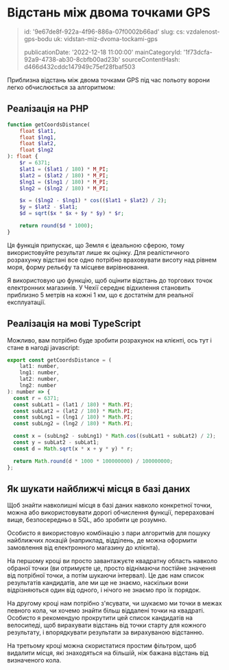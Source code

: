 Відстань між двома точками GPS
==============================

> id: '9e67de8f-922a-4f96-886a-07f0002b66ad'
> slug:
> 	cs: vzdalenost-gps-bodu
> 	uk: vidstan-miz-dvoma-tockami-gps
> 
> publicationDate: '2022-12-18 11:00:00'
> mainCategoryId: '1f73dcfa-92a9-4738-ab30-8cbfb00ad23b'
> sourceContentHash: d466d432cddc147949c75ef28fbaf503

Приблизна відстань між двома точками GPS під час польоту ворони легко обчислюється за алгоритмом:

Реалізація на PHP
------------------

```php
function getCoordsDistance(
	float $lat1,
	float $lng1,
	float $lat2,
	float $lng2
): float {
	$r = 6371;
	$lat1 = ($lat1 / 180) * M_PI;
	$lat2 = ($lat2 / 180) * M_PI;
	$lng1 = ($lng1 / 180) * M_PI;
	$lng2 = ($lng2 / 180) * M_PI;

	$x = ($lng2 - $lng1) * cos(($lat1 + $lat2) / 2);
	$y = $lat2 - $lat1;
	$d = sqrt($x * $x + $y * $y) * $r;

	return round($d * 1000);
}
```

Ця функція припускає, що Земля є ідеальною сферою, тому використовуйте результат лише як оцінку. Для реалістичного розрахунку відстані все одно потрібно враховувати висоту над рівнем моря, форму рельєфу та місцеве вирівнювання.

Я використовую цю функцію, щоб оцінити відстань до торгових точок електронних магазинів. У Чехії середнє відхилення становить приблизно 5 метрів на кожні 1 км, що є достатнім для реальної експлуатації.

Реалізація на мові TypeScript
--------------------------

Можливо, вам потрібно буде зробити розрахунок на клієнті, ось тут і стане в нагоді javascript:

```js
export const getCoordsDistance = (
    lat1: number,
    lng1: number,
    lat2: number,
    lng2: number
): number => {
  const r = 6371;
  const subLat1 = (lat1 / 180) * Math.PI;
  const subLat2 = (lat2 / 180) * Math.PI;
  const subLng1 = (lng1 / 180) * Math.PI;
  const subLng2 = (lng2 / 180) * Math.PI;

  const x = (subLng2 - subLng1) * Math.cos((subLat1 + subLat2) / 2);
  const y = subLat2 - subLat1;
  const d = Math.sqrt(x * x + y * y) * r;

  return Math.round(d * 1000 * 100000000) / 100000000;
};
```

Як шукати найближчі місця в базі даних
------------------------------------

Щоб знайти навколишні місця в базі даних навколо конкретної точки, можна або використовувати дорогі обчислення функції, перераховані вище, безпосередньо в SQL, або зробити це розумно.

Особисто я використовую комбінацію з пари алгоритмів для пошуку найближчих локацій (наприклад, відділень, де можна оформити замовлення від електронного магазину до клієнта).

На першому кроці ви просто завантажуєте квадратну область навколо обраної точки (ви отримуєте це, просто віднімаючи постійне значення від потрібної точки, а потім шукаючи інтервал). Це дає нам список результатів кандидатів, але ми ще не знаємо, наскільки вони відрізняються один від одного, і нічого не знаємо про їх порядок.

На другому кроці нам потрібно з'ясувати, чи шукаємо ми точки в межах певного кола, чи хочемо знайти більш віддалені точки на квадраті. Особисто я рекомендую прокрутити цей список кандидатів на велосипеді, щоб вирахувати відстань від точки старту для кожного результату, і впорядкувати результати за вирахуваною відстанню.

На третьому кроці можна скористатися простим фільтром, щоб видалити місця, які знаходяться на більшій, ніж бажана відстань від визначеного кола.
